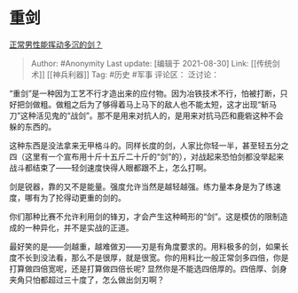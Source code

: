 # 重剑
[正常男性能挥动多沉的剑？](https://www.zhihu.com/question/312837295/answer/625437852)

> Author: #Anonymity
> Last update: [编辑于 2021-08-30]
> Link: [[传统剑术]] [[神兵利器]]
> Tag: #历史 #军事
> 评论区：
> 泛讨论：

“重剑”是一种因为工艺不行才造出来的应付物。因为冶铁技术不行，怕被打断，只好把剑做粗。做粗之后为了够得着马上马下的敌人也不能太短，这才出现“斩马刀”这种活见鬼的“战剑”。那不是用来对抗人的，是用来对抗马匹和鹿砦这种不会躲的东西的。

这种东西是没法拿来无甲格斗的。同样长度的剑，人家比你轻一半，甚至轻五分之四（这里有一个宣布用十斤十五斤二十斤的“剑”的），对战起来恐怕剑都没举起来战斗都结束了——轻剑速度快得人眼都跟不上，怎么打啊。

剑是锐器，靠的又不是能量。强度允许当然是越轻越强。练力量本身是为了练速度，哪有为了抡得动更重的剑的。

你们那种比赛不允许利用剑的锋刃，才会产生这种畸形的“剑”。这是模仿的限制造成的一种异化，并不是实战的正道。

最好笑的是——剑越重，越难做刃——刃是有角度要求的。用料极多的剑，如果长度不长到没法看，那么不是很厚，就是很宽。你的用料比一般正常剑多四倍，你是打算做四倍宽呢，还是打算做四倍长呢? 显然你是不能选四倍厚的。四倍厚、剑身夹角只怕都超过三十度了，怎么做出剑刃啊？
